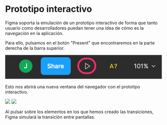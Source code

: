 # Prototipo interactivo

Figma soporta la emulación de un prototipo interactivo de forma que tanto usuario como desarrolladores puedan tener una idea de cómo es la navegación en la aplicación.

Para ello, pulsamos en el botón "Present" que encontraremos en la parte derecha de la barra superior.&#x20;

![](../.gitbook/assets/present.png)

Esto nos abrirá una nueva ventana del navegador con el prototipo interactivo.

![](../.gitbook/assets/present\_home.png) ![](../.gitbook/assets/present\_menu.png)

Al pulsar sobre los elementos en los que hemos creado las transiciones, Figma simulará la transición entre pantallas.
